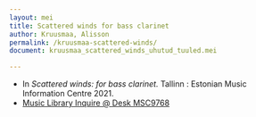 ```yaml
---
layout: mei
title: Scattered winds for bass clarinet
author: Kruusmaa, Alisson
permalink: /kruusmaa-scattered-winds/
document: kruusmaa_scattered_winds_uhutud_tuuled.mei

---
```


- In *Scattered winds: for bass clarinet.*  Tallinn : Estonian Music Information Centre 2021.
- <a href="https://tufts.primo.exlibrisgroup.com/permalink/01TUN_INST/1kc9gia/alma991018744787103851" target="_blank">Music Library Inquire @ Desk MSC9768</a>
